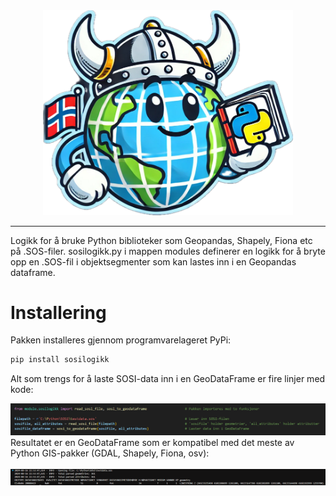 

<div align="center">
  <img src="./images/sosilogikk.jpg" alt="Project Logo" width="400"/>
</div>

<div align="center">


  
</div>

---

Logikk for å bruke Python biblioteker som Geopandas, Shapely, Fiona etc på .SOS-filer. sosilogikk.py i mappen modules definerer en logikk for å bryte opp en .SOS-fil i objektsegmenter som kan lastes inn i en Geopandas dataframe. 

# Installering
Pakken installeres gjennom programvarelageret PyPi:

```bash
pip install sosilogikk
```

Alt som trengs for å laste SOSI-data inn i en GeoDataFrame er fire linjer med kode:
<div align="center">
  <img src="./images/Eksempel.png" alt="Example"/>
</div>
Resultatet er en GeoDataFrame som er kompatibel med det meste av Python GIS-pakker (GDAL, Shapely, Fiona, osv):<br><br>

<div align="center">
  <img src="./images/gdf.png" alt="GDF"/>
</div>
